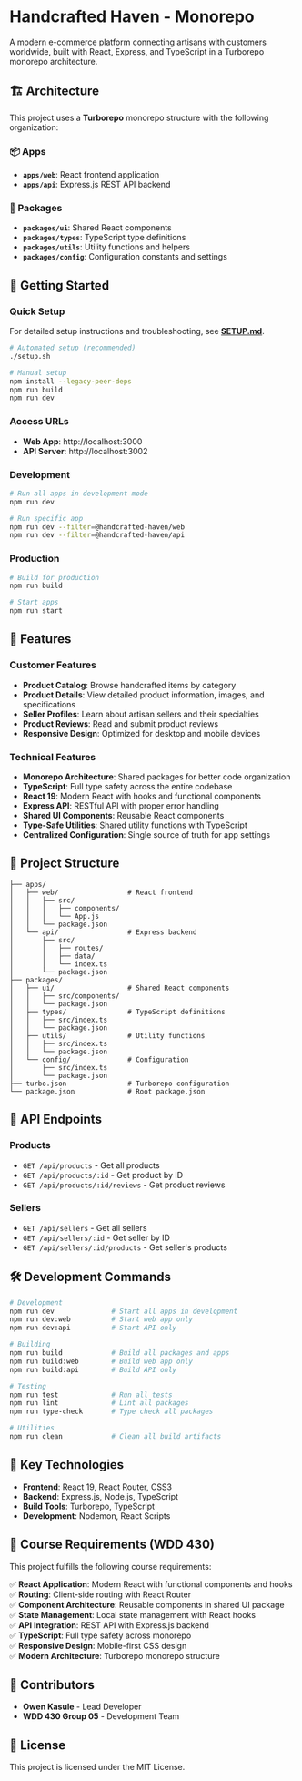 # Handcrafted Haven - Monorepo

A modern e-commerce platform connecting artisans with customers worldwide, built with React, Express, and TypeScript in a Turborepo monorepo architecture.

## 🏗️ Architecture

This project uses a **Turborepo** monorepo structure with the following organization:

### 📦 Apps
- **`apps/web`**: React frontend application
- **`apps/api`**: Express.js REST API backend

### 🔧 Packages
- **`packages/ui`**: Shared React components
- **`packages/types`**: TypeScript type definitions
- **`packages/utils`**: Utility functions and helpers
- **`packages/config`**: Configuration constants and settings

## 🚀 Getting Started

### Quick Setup
For detailed setup instructions and troubleshooting, see **[SETUP.md](SETUP.md)**.

```bash
# Automated setup (recommended)
./setup.sh

# Manual setup
npm install --legacy-peer-deps
npm run build
npm run dev
```

### Access URLs
- **Web App**: http://localhost:3000
- **API Server**: http://localhost:3002

### Development
```bash
# Run all apps in development mode
npm run dev

# Run specific app
npm run dev --filter=@handcrafted-haven/web
npm run dev --filter=@handcrafted-haven/api
```

### Production
```bash
# Build for production
npm run build

# Start apps
npm run start
```

## 🎯 Features

### Customer Features
- **Product Catalog**: Browse handcrafted items by category
- **Product Details**: View detailed product information, images, and specifications
- **Seller Profiles**: Learn about artisan sellers and their specialties
- **Product Reviews**: Read and submit product reviews
- **Responsive Design**: Optimized for desktop and mobile devices

### Technical Features
- **Monorepo Architecture**: Shared packages for better code organization
- **TypeScript**: Full type safety across the entire codebase
- **React 19**: Modern React with hooks and functional components
- **Express API**: RESTful API with proper error handling
- **Shared UI Components**: Reusable React components
- **Type-Safe Utilities**: Shared utility functions with TypeScript
- **Centralized Configuration**: Single source of truth for app settings

## 📁 Project Structure

```
├── apps/
│   ├── web/                 # React frontend
│   │   ├── src/
│   │   │   ├── components/
│   │   │   └── App.js
│   │   └── package.json
│   └── api/                 # Express backend
│       ├── src/
│       │   ├── routes/
│       │   ├── data/
│       │   └── index.ts
│       └── package.json
├── packages/
│   ├── ui/                  # Shared React components
│   │   ├── src/components/
│   │   └── package.json
│   ├── types/               # TypeScript definitions
│   │   ├── src/index.ts
│   │   └── package.json
│   ├── utils/               # Utility functions
│   │   ├── src/index.ts
│   │   └── package.json
│   └── config/              # Configuration
│       ├── src/index.ts
│       └── package.json
├── turbo.json               # Turborepo configuration
└── package.json             # Root package.json
```

## 🔌 API Endpoints

### Products
- `GET /api/products` - Get all products
- `GET /api/products/:id` - Get product by ID
- `GET /api/products/:id/reviews` - Get product reviews

### Sellers
- `GET /api/sellers` - Get all sellers
- `GET /api/sellers/:id` - Get seller by ID
- `GET /api/sellers/:id/products` - Get seller's products

## 🛠️ Development Commands

```bash
# Development
npm run dev              # Start all apps in development
npm run dev:web          # Start web app only
npm run dev:api          # Start API only

# Building
npm run build            # Build all packages and apps
npm run build:web        # Build web app only
npm run build:api        # Build API only

# Testing
npm run test             # Run all tests
npm run lint             # Lint all packages
npm run type-check       # Type check all packages

# Utilities
npm run clean            # Clean all build artifacts
```

## 🌟 Key Technologies

- **Frontend**: React 19, React Router, CSS3
- **Backend**: Express.js, Node.js, TypeScript
- **Build Tools**: Turborepo, TypeScript
- **Development**: Nodemon, React Scripts

## 📝 Course Requirements (WDD 430)

This project fulfills the following course requirements:

✅ **React Application**: Modern React with functional components and hooks  
✅ **Routing**: Client-side routing with React Router  
✅ **Component Architecture**: Reusable components in shared UI package  
✅ **State Management**: Local state management with React hooks  
✅ **API Integration**: REST API with Express.js backend  
✅ **TypeScript**: Full type safety across monorepo  
✅ **Responsive Design**: Mobile-first CSS design  
✅ **Modern Architecture**: Turborepo monorepo structure  

## 👥 Contributors

- **Owen Kasule** - Lead Developer
- **WDD 430 Group 05** - Development Team

## 📄 License

This project is licensed under the MIT License.
